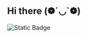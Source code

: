 ## Hi there (❁´◡`❁)

<img alt="Static Badge" src="https://img.shields.io/badge/py.python-green?logo=python">

